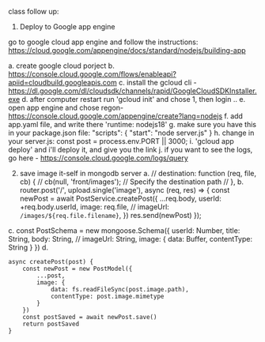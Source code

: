 class follow up:

1. Deploy to Google app engine 

go to google cloud app engine and follow the instructions:
https://cloud.google.com/appengine/docs/standard/nodejs/building-app

a. create google cloud porject
b. https://console.cloud.google.com/flows/enableapi?apiid=cloudbuild.googleapis.com
c. install the gcloud cli - https://dl.google.com/dl/cloudsdk/channels/rapid/GoogleCloudSDKInstaller.exe
d. after computer restart run 'gcloud init' and chose 1, then login ..
e. open app engine and chose regon-  https://console.cloud.google.com/appengine/create?lang=nodejs
f. add app.yaml file, and write there 'runtime: nodejs18'
g. make sure you have this in your package.json file:
"scripts": {
  "start": "node server.js"
}
h. change in your server.js:
const post = process.env.PORT || 3000;
i. 'gcloud app deploy'
and i'll deploy it, and give you the link
j. if you want to see the logs, go here - https://console.cloud.google.com/logs/query


2. save image it-self in mongodb server
  a.
  // destination: function (req, file, cb) {
  //   cb(null, 'front/images'); // Specify the destination path
  // },
b. 
router.post('/', upload.single('image'), async (req, res) => {
  const newPost = await PostService.createPost({
    ...req.body,
    userId: +req.body.userId,
    image: req.file,
    // imageUrl: `/images/${req.file.filename}`,
  })
  res.send(newPost)
});

c.
const PostSchema = new mongoose.Schema({
    userId: Number,
    title: String,
    body: String,
    // imageUrl: String,
    image: {
        data: Buffer,
        contentType: String
    }
})
d. 

    async createPost(post) {
        const newPost = new PostModel({
            ...post,
            image: {
                data: fs.readFileSync(post.image.path),
                contentType: post.image.mimetype
            }
        })
        const postSaved = await newPost.save()
        return postSaved
    }

    
